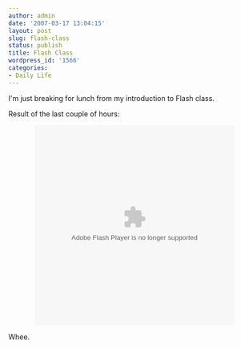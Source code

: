 ```yaml
---
author: admin
date: '2007-03-17 13:04:15'
layout: post
slug: flash-class
status: publish
title: Flash Class
wordpress_id: '1566'
categories:
- Daily Life
---
```

I'm just breaking for lunch from my introduction to Flash class.



Result of the last couple of hours:



<div align="center"><object classid="clsid:d27cdb6e-ae6d-11cf-96b8-444553540000" codebase="http://fpdownload.macromedia.com/pub/shockwave/cabs/flash/swflash.cab#version=8,0,0,0" width="400" height="400" id="al3" align="middle">

<param name="movie" value="/images/al3.swf" /><param name="menu" value="false" /><param name="quality" value="autohigh" /><param name="bgcolor" value="#442221" /><embed src="/images/al3.swf" menu="false" quality="autohigh" bgcolor="#442221" width="400" height="400" name="al3" align="middle" allowScriptAccess="sameDomain" type="application/x-shockwave-flash" pluginspage="http://www.macromedia.com/go/getflashplayer" />

</object></div>



Whee.
